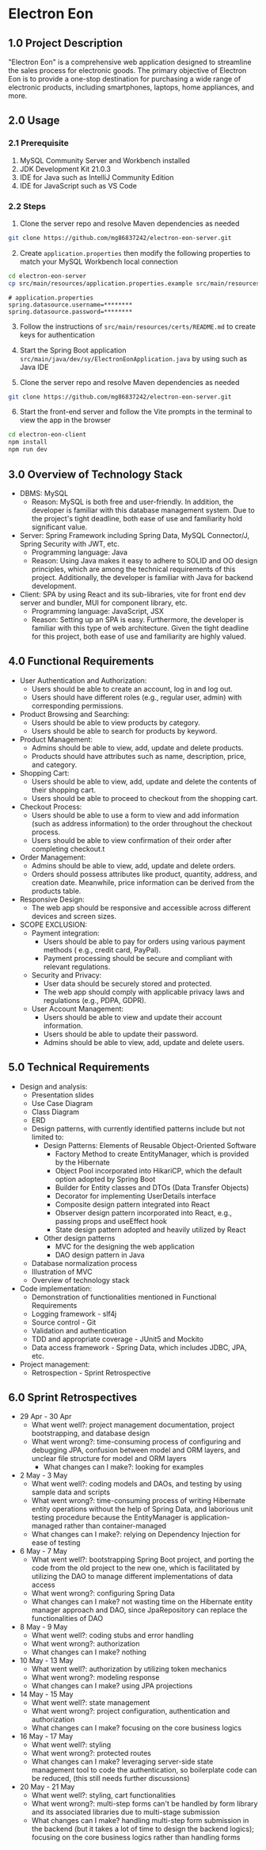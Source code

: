 # Electron Eon

## 1.0 Project Description

"Electron Eon" is a comprehensive web application designed to streamline the
sales process for electronic goods. The primary objective of Electron Eon is to
provide a one-stop destination for purchasing a wide range of electronic
products, including smartphones, laptops, home appliances, and more.

## 2.0 Usage

### 2.1 Prerequisite

1. MySQL Community Server and Workbench installed
2. JDK Development Kit 21.0.3
3. IDE for Java such as IntelliJ Community Edition
4. IDE for JavaScript such as VS Code

### 2.2 Steps

1. Clone the server repo and resolve Maven dependencies as needed

```bash
git clone https://github.com/mg86837242/electron-eon-server.git
```

2. Create `application.properties` then modify the following properties to match your MySQL Workbench local connection

```bash
cd electron-eon-server
cp src/main/resources/application.properties.example src/main/resources/application.properties
```

```
# application.properties
spring.datasource.username=********
spring.datasource.password=********
```

3. Follow the instructions of `src/main/resources/certs/README.md` to create keys for authentication

4. Start the Spring Boot application `src/main/java/dev/sy/ElectronEonApplication.java` by using such as Java IDE

5. Clone the server repo and resolve Maven dependencies as needed

```bash
git clone https://github.com/mg86837242/electron-eon-server.git
```

6. Start the front-end server and follow the Vite prompts in the terminal to view the app in the browser

```bash
cd electron-eon-client
npm install
npm run dev
```

## 3.0 Overview of Technology Stack

- DBMS: MySQL
  - Reason: MySQL is both free and user-friendly. In addition, the developer
    is familiar with this database management system. Due to the project's
    tight deadline, both ease of use and familiarity hold significant value.
- Server: Spring Framework including Spring Data, MySQL Connector/J, Spring
  Security with JWT, etc.
  - Programming language: Java
  - Reason: Using Java makes it easy to adhere to SOLID and OO design
    principles, which are among the technical requirements of this project.
    Additionally, the developer is familiar with Java for backend
    development.
- Client: SPA by using React and its sub-libraries, vite for front end dev server
  and bundler, MUI for component library, etc.
  - Programming language: JavaScript, JSX
  - Reason: Setting up an SPA is easy. Furthermore, the developer is familiar
    with this type of web architecture. Given the tight deadline for this
    project, both ease of use and familiarity are highly valued.

## 4.0 Functional Requirements

- User Authentication and Authorization:
  - Users should be able to create an account, log in and log out.
  - Users should have different roles (e.g., regular user, admin) with
    corresponding permissions.
- Product Browsing and Searching:
  - Users should be able to view products by category.
  - Users should be able to search for products by keyword.
- Product Management:
  - Admins should be able to view, add, update and delete products.
  - Products should have attributes such as name, description, price, and
    category.
- Shopping Cart:
  - Users should be able to view, add, update and delete the contents of their
    shopping cart.
  - Users should be able to proceed to checkout from the shopping cart.
- Checkout Process:
  - Users should be able to use a form to view and add information (such as
    address information) to the order throughout the checkout process.
  - Users should be able to view confirmation of their order after completing
    checkout.t
- Order Management:
  - Admins should be able to view, add, update and delete orders.
  - Orders should possess attributes like product, quantity, address, and
    creation date. Meanwhile, price information can be derived from the
    products table.
- Responsive Design:
  - The web app should be responsive and accessible across different devices
    and screen sizes.
- SCOPE EXCLUSION:
  - Payment integration:
    - Users should be able to pay for orders using various payment methods (
      e.g., credit card, PayPal).
    - Payment processing should be secure and compliant with relevant
      regulations.
  - Security and Privacy:
    - User data should be securely stored and protected.
    - The web app should comply with applicable privacy laws and
      regulations (e.g., PDPA, GDPR).
  - User Account Management:
    - Users should be able to view and update their account information.
    - Users should be able to update their password.
    - Admins should be able to view, add, update and delete users.

## 5.0 Technical Requirements

- Design and analysis:
  - Presentation slides
  - Use Case Diagram
  - Class Diagram
  - ERD
  - Design patterns, with currently identified patterns include but not
    limited to:
    - Design Patterns: Elements of Reusable Object-Oriented Software
      - Factory Method to create EntityManager, which is provided by the
        Hibernate
      - Object Pool incorporated into HikariCP, which the default
        option adopted by Spring Boot
      - Builder for Entity classes and DTOs (Data Transfer Objects)
      - Decorator for implementing UserDetails interface
      - Composite design pattern integrated into React
      - Observer design pattern incorporated into React, e.g., passing
        props and useEffect hook
      - State design pattern adopted and heavily utilized by React
    - Other design patterns
      - MVC for the designing the web application
      - DAO design pattern in Java
  - Database normalization process
  - Illustration of MVC
  - Overview of technology stack
- Code implementation:
  - Demonstration of functionalities mentioned in Functional Requirements
  - Logging framework - slf4j
  - Source control - Git
  - Validation and authentication
  - TDD and appropriate coverage - JUnit5 and Mockito
  - Data access framework - Spring Data, which includes JDBC, JPA, etc.
- Project management:
  - Retrospection - Sprint Retrospective

## 6.0 Sprint Retrospectives

- 29 Apr - 30 Apr
  - What went well?: project management documentation, project bootstrapping,
    and database design
  - What went wrong?: time-consuming process of configuring and debugging
    JPA, confusion between model and ORM layers, and unclear file structure
    for model and ORM layers
    - What changes can I make?: looking for examples
- 2 May - 3 May
  - What went well?: coding models and DAOs, and testing by using sample
    data and scripts
  - What went wrong?: time-consuming process of writing Hibernate entity
    operations without the help of Spring Data, and laborious unit testing
    procedure because the EntityManager is application-managed rather than
    container-managed
  - What changes can I make?: relying on Dependency Injection for ease of
    testing
- 6 May - 7 May
  - What went well?: bootstrapping Spring Boot project, and porting the
    code from the old project to the new one, which is facilitated by
    utilizing the DAO to manage different implementations of data access
  - What went wrong?: configuring Spring Data
  - What changes can I make? not wasting time on the Hibernate entity manager approach and DAO, since JpaRepository can replace the functionalities of DAO
- 8 May - 9 May
  - What went well?: coding stubs and error handling
  - What went wrong?: authorization
  - What changes can I make? nothing
- 10 May - 13 May
  - What went well?: authorization by utilizing token mechanics
  - What went wrong?: modeling response
  - What changes can I make? using JPA projections
- 14 May - 15 May
  - What went well?: state management
  - What went wrong?: project configuration, authentication and authorization
  - What changes can I make? focusing on the core business logics
- 16 May - 17 May
  - What went well?: styling
  - What went wrong?: protected routes
  - What changes can I make? leveraging server-side state management tool to code the authentication, so boilerplate code can be reduced, (this still needs
    further discussions)
- 20 May - 21 May
  - What went well?: styling, cart functionalities
  - What went wrong?: multi-step forms can't be handled by form library
    and its associated libraries due to multi-stage submission
  - What changes can I make? handling multi-step form submission in the backend (but it takes a lot of time to design the backend logics); focusing on the core
    business logics rather than handling forms
